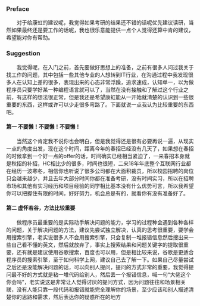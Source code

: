 ### Preface
　　对于给康虹的建议呢，我觉得如果考研的结果还不错的话呢优先建议读研，当然如果最终还是要工作的话呢，我也很乐意能提供一点个人觉得还算中肯的建议，希望能对你有帮助。
### Suggestion
　　我觉得呢，在入门之前，首先要做好思想上的准备，之前有很多人问过我关于找工作的问题，其中包括一些其他专业的人想转到IT行业，在沟通过程中我发现很多人在认知上差的很多，表现出来的心态非常浮躁，追求速成，认知单一，以为做程序员只要学好某一种编程语言就可以了，当然在没有接触和了解过这个行业之前，有这样的想法很正常，但是我还是希望康虹能从一开始就清楚的认识到一些很重要的东西，这样或许可以少走很多弯路了。下面就说一点我认为比较重要的东西吧。
#### 第一 不要懒！不要懒！不要懒！
　　当然这个肯定我不说你也会明白，但是我觉得还是很有必要再说一遍，从现实一点的角度出发，现在这个时间，距离今年的春招已经没有几天了，如果想在春招的时候拿到一个好一点的offer的话，时间确实已经相当紧迫了，一来春招本身就是秋招的补招，HC相比少的很多，时间也很短，二来18年年底整个互联网行业都在经历一波寒冬，相信你也听说了很多公司都在大面积裁员，所以校园招聘的岗位只会越来越少，并且去年大部分时间你都在准备考研，没有时间实习，所以在招聘市场和其他有实习经历和项目经验的同学相比基本没有什么优势可言，所以我希望你可以把握住有限的时间，好好努力，机会总是有的，就看你有没有准备好了。
#### 第二 虚怀若谷，方法比较重要
　　做程序员最重要的是实际动手解决问题的能力，学习的过程种会遇到各种各样的问题，关于解决问题的方法，建议先尝试独立解决，认真的思考很重要，要学会用搜索引擎，老实说很多人不会用搜索引擎，只会复制一堆报错信息然后搜出来一些自己看不懂的英文，然后就放弃了，事实上搜索结果和问题关键字的提取很重要，还有就是建议使用谷歌搜索，百度也可以用，但是相比较来说，谷歌是更适合程序员的搜索引擎，至于如何科学上网，建议自己去了解一下。如果自己尽量尝试之后还是没能解决问题的话，可以向别人提问，提问的方式非常的重要，我觉得提问最不好的方式就是粘一堆代码给别人，然后丢一个报错信息，喊一句“大佬这个你会吗”，老实说这是非常让人觉得讨厌的提问方式，因为问题往往和场景相关联，没有人能只靠一段代码和报错就能完全理解你的场景，至少应该和别人描述清楚你的思路和需求，然后表达你的疑惑所在的地方
　　
  

